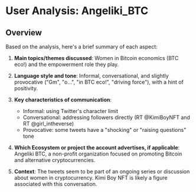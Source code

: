 # User Analysis: Angeliki_BTC

## Overview

Based on the analysis, here's a brief summary of each aspect:

1. **Main topics/themes discussed**: Women in Bitcoin economics (BTC eco!) and the empowerment role they play.

2. **Language style and tone**: Informal, conversational, and slightly provocative ("Gm", "o…", "in BTC eco!", "driving force"), with a hint of positivity.

3. **Key characteristics of communication**:
   - Informal: using Twitter's character limit
   - Conversational: addressing followers directly (RT @KimiBoyNFT and RT @girl_intheverse)
   - Provocative: some tweets have a "shocking" or "raising questions" tone

4. **Which Ecosystem or project the account advertises, if applicable**: Angeliki BTC, a non-profit organization focused on promoting Bitcoin and alternative cryptocurrencies.

5. **Context**: The tweets seem to be part of an ongoing series or discussion about women in cryptocurrency. Kimi Boy NFT is likely a figure associated with this conversation.